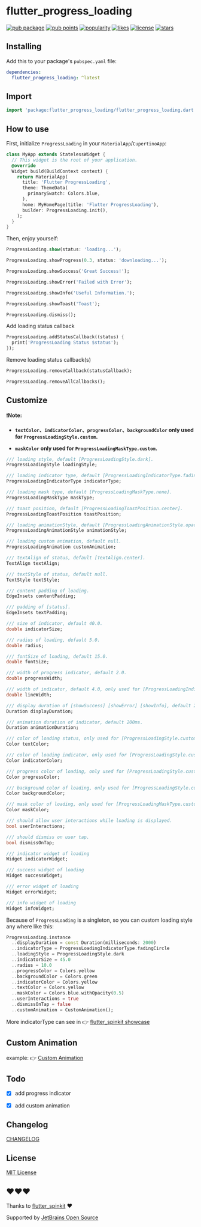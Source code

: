 # flutter_progress_loading

[![pub package](https://img.shields.io/pub/v/flutter_progress_loading?style=flat)](https://pub.dev/packages/flutter_progress_loading) [![pub points](https://badges.bar/flutter_progress_loading/pub%20points)](https://pub.dev/packages/flutter_progress_loading/score) [![popularity](https://badges.bar/flutter_progress_loading/popularity)](https://pub.dev/packages/flutter_progress_loading/score) [![likes](https://badges.bar/flutter_progress_loading/likes)](https://pub.dev/packages/flutter_progress_loading/score) [![license](https://img.shields.io/github/license/KevalPatel4894/flutter_progress_loading?style=flat)](https://github.com/KevalPatel4894/flutter_progress_loading) [![stars](https://img.shields.io/github/stars/KevalPatel4894/flutter_progress_loading?style=social)](https://github.com/KevalPatel4894/flutter_progress_loading.git)

## Installing

Add this to your package's `pubspec.yaml` file:

```yaml
dependencies:
  flutter_progress_loading: ^latest
```

## Import

```dart
import 'package:flutter_progress_loading/flutter_progress_loading.dart';
```

## How to use

First, initialize `ProgressLoading` in your `MaterialApp`/`CupertinoApp`:

```dart
class MyApp extends StatelessWidget {
  // This widget is the root of your application.
  @override
  Widget build(BuildContext context) {
    return MaterialApp(
      title: 'Flutter ProgressLoading',
      theme: ThemeData(
        primarySwatch: Colors.blue,
      ),
      home: MyHomePage(title: 'Flutter ProgressLoading'),
      builder: ProgressLoading.init(),
    );
  }
}
```

Then, enjoy yourself:

```dart
ProgressLoading.show(status: 'loading...');

ProgressLoading.showProgress(0.3, status: 'downloading...');

ProgressLoading.showSuccess('Great Success!');

ProgressLoading.showError('Failed with Error');

ProgressLoading.showInfo('Useful Information.');

ProgressLoading.showToast('Toast');

ProgressLoading.dismiss();
```

Add loading status callback

```dart
ProgressLoading.addStatusCallback((status) {
  print('ProgressLoading Status $status');
});
```

Remove loading status callback(s)

```dart
ProgressLoading.removeCallback(statusCallback);

ProgressLoading.removeAllCallbacks();
```

## Customize

❗️**Note:**

- **`textColor`、`indicatorColor`、`progressColor`、`backgroundColor` only used for `ProgressLoadingStyle.custom`.**

- **`maskColor` only used for `ProgressLoadingMaskType.custom`.**

```dart
/// loading style, default [ProgressLoadingStyle.dark].
ProgressLoadingStyle loadingStyle;

/// loading indicator type, default [ProgressLoadingIndicatorType.fadingCircle].
ProgressLoadingIndicatorType indicatorType;

/// loading mask type, default [ProgressLoadingMaskType.none].
ProgressLoadingMaskType maskType;

/// toast position, default [ProgressLoadingToastPosition.center].
ProgressLoadingToastPosition toastPosition;

/// loading animationStyle, default [ProgressLoadingAnimationStyle.opacity].
ProgressLoadingAnimationStyle animationStyle;

/// loading custom animation, default null.
ProgressLoadingAnimation customAnimation;

/// textAlign of status, default [TextAlign.center].
TextAlign textAlign;

/// textStyle of status, default null.
TextStyle textStyle;

/// content padding of loading.
EdgeInsets contentPadding;

/// padding of [status].
EdgeInsets textPadding;

/// size of indicator, default 40.0.
double indicatorSize;

/// radius of loading, default 5.0.
double radius;

/// fontSize of loading, default 15.0.
double fontSize;

/// width of progress indicator, default 2.0.
double progressWidth;

/// width of indicator, default 4.0, only used for [ProgressLoadingIndicatorType.ring, ProgressLoadingIndicatorType.dualRing].
double lineWidth;

/// display duration of [showSuccess] [showError] [showInfo], default 2000ms.
Duration displayDuration;

/// animation duration of indicator, default 200ms.
Duration animationDuration;

/// color of loading status, only used for [ProgressLoadingStyle.custom].
Color textColor;

/// color of loading indicator, only used for [ProgressLoadingStyle.custom].
Color indicatorColor;

/// progress color of loading, only used for [ProgressLoadingStyle.custom].
Color progressColor;

/// background color of loading, only used for [ProgressLoadingStyle.custom].
Color backgroundColor;

/// mask color of loading, only used for [ProgressLoadingMaskType.custom].
Color maskColor;

/// should allow user interactions while loading is displayed.
bool userInteractions;

/// should dismiss on user tap.
bool dismissOnTap;

/// indicator widget of loading
Widget indicatorWidget;

/// success widget of loading
Widget successWidget;

/// error widget of loading
Widget errorWidget;

/// info widget of loading
Widget infoWidget;
```

Because of `ProgressLoading` is a singleton, so you can custom loading style any where like this:

```dart
ProgressLoading.instance
  ..displayDuration = const Duration(milliseconds: 2000)
  ..indicatorType = ProgressLoadingIndicatorType.fadingCircle
  ..loadingStyle = ProgressLoadingStyle.dark
  ..indicatorSize = 45.0
  ..radius = 10.0
  ..progressColor = Colors.yellow
  ..backgroundColor = Colors.green
  ..indicatorColor = Colors.yellow
  ..textColor = Colors.yellow
  ..maskColor = Colors.blue.withOpacity(0.5)
  ..userInteractions = true
  ..dismissOnTap = false
  ..customAnimation = CustomAnimation();
```

More indicatorType can see in 👉 [flutter_spinkit showcase](https://github.com/jogboms/flutter_spinkit#-showcase)

## Custom Animation

example:
👉 [Custom Animation](https://github.com/KevalPatel4894/flutter_progress_loading/blob/main/example/lib/custom_animation.dart)

## Todo

- [x] add progress indicator

- [x] add custom animation

## Changelog

[CHANGELOG](./CHANGELOG.md)

## License

[MIT License](./LICENSE)

## ❤️❤️❤️

Thanks to [flutter_spinkit](https://github.com/jogboms/flutter_spinkit) ❤️

Supported by [JetBrains Open Source](https://www.jetbrains.com/community/opensource/#support)